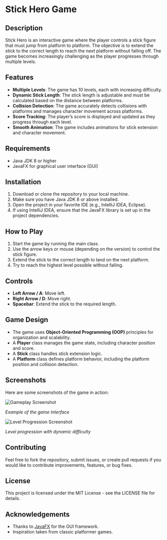 # Stick Hero Game

## Description
Stick Hero is an interactive game where the player controls a stick figure that must jump from platform to platform. The objective is to extend the stick to the correct length to reach the next platform without falling off. The game becomes increasingly challenging as the player progresses through multiple levels.

## Features
- **Multiple Levels**: The game has 10 levels, each with increasing difficulty.
- **Dynamic Stick Length**: The stick length is adjustable and must be calculated based on the distance between platforms.
- **Collision Detection**: The game accurately detects collisions with platforms and manages character movement across platforms.
- **Score Tracking**: The player’s score is displayed and updated as they progress through each level.
- **Smooth Animation**: The game includes animations for stick extension and character movement.

## Requirements
- Java JDK 8 or higher
- JavaFX for graphical user interface (GUI)

## Installation
1. Download or clone the repository to your local machine.
2. Make sure you have Java JDK 8 or above installed.
3. Open the project in your favorite IDE (e.g., IntelliJ IDEA, Eclipse).
4. If using IntelliJ IDEA, ensure that the JavaFX library is set up in the project dependencies.

## How to Play
1. Start the game by running the main class.
2. Use the arrow keys or mouse (depending on the version) to control the stick figure.
3. Extend the stick to the correct length to land on the next platform.
4. Try to reach the highest level possible without falling.

## Controls
- **Left Arrow / A**: Move left.
- **Right Arrow / D**: Move right.
- **Spacebar**: Extend the stick to the required length.

## Game Design
- The game uses **Object-Oriented Programming (OOP)** principles for organization and scalability.
- A **Player** class manages the game state, including character position and score.
- A **Stick** class handles stick extension logic.
- A **Platform** class defines platform behavior, including the platform position and collision detection.

## Screenshots
Here are some screenshots of the game in action:

![Gameplay Screenshot](https://media.licdn.com/dms/image/v2/D4E2DAQGPJnqJaO40LQ/profile-treasury-image-shrink_160_160/profile-treasury-image-shrink_160_160/0/1727891236350?e=1735891200&v=beta&t=gsOWJLmNEH6qFIqqIvEhak2qP-sYznuw-KcFy6KCNRc)

*Example of the game interface*

![Level Progression Screenshot](https://media.licdn.com/dms/image/v2/D4E2DAQEDc5DpabmVfA/profile-treasury-image-shrink_1920_1920/profile-treasury-image-shrink_1920_1920/0/1727891267698?e=1735891200&v=beta&t=TetXxPDqvfdeirv49Tofw99J6hQkWAgnN01YroXoHi4)

*Level progression with dynamic difficulty*

## Contributing
Feel free to fork the repository, submit issues, or create pull requests if you would like to contribute improvements, features, or bug fixes.

## License
This project is licensed under the MIT License - see the LICENSE file for details.

## Acknowledgements
- Thanks to [JavaFX](https://openjfx.io/) for the GUI framework.
- Inspiration taken from classic platformer games.
